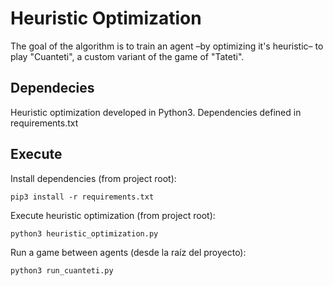 # Heuristic Optimization
The goal of the algorithm is to train an agent –by optimizing it's heuristic– to play "Cuanteti", 
a custom variant of the game of "Tateti". 

## Dependecies
Heuristic optimization developed in Python3.
Dependencies defined in requirements.txt

## Execute
Install dependencies (from project root):
```
pip3 install -r requirements.txt
```

Execute heuristic optimization (from project root):
```
python3 heuristic_optimization.py
```

Run a game between agents (desde la raíz del proyecto):
```
python3 run_cuanteti.py
```
